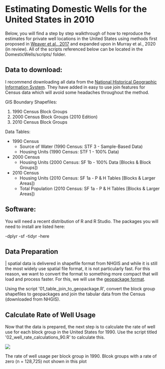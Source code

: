 # Estimating Domestic Wells for the United States in 2010

Below, you will find a step by step walkthrough of how to reproduce the estimates for private well locations in the United States using methods first proposed in [Weaver et al., 2017](https://www.sciencedirect.com/science/article/pii/S0048969717315280) and expanded upon in Murray et al., 2020 (in review). All of the scripts referenced below can be located in the DomesticWells/scripts/ folder.

## Data to download:

I recommend downloading all data from the [National Historical Geographic Information System](NHGIS.org).  They have added in easy to use join features for Census data which will avoid some headaches throughout the method.

GIS Boundary Shapefiles:
1.	1990 Census Block Groups
2.	2000 Census Block Groups (2010 Edition)
3.	2010 Census Block Groups

Data Tables:
- 1990 Census
  - Source of Water (1990 Census: STF 3 - Sample-Based Data)
  - Housing Units (1990 Census: STF 1 - 100% Data)
- 2000 Census
  - Housing Units (2000 Census: SF 1b - 100% Data [Blocks & Block Groups])
- 2010 Census
  - Housing Units (2010 Census: SF 1a - P & H Tables [Blocks & Larger Areas])
  - Total Population (2010 Census: SF 1a - P & H Tables [Blocks & Larger Areas])


## Software:

  You will need a recent distribution of R and R Studio. The packages you will need to install are listed here:
  
  -dplyr
  -sf
  -tidyr
  -here
  
## Data Preparation

| spatial data is delivered in shapefile format from NHGIS and while it is still the most widely use spatial file format, it is not particularly fast. For this reason, we want to convert the format to something more compact that will load and process faster. For this, we will use the [geopackage format](https://www.gis-blog.com/geopackage-vs-shapefile/).

Using the script '01_table_join_to_geopackage.R', convert the block group shapefiles to geopackages and join the tabular data from the Census (downloaded from NHGIS).

## Calculate Rate of Well Usage

Now that the data is prepared, the next step is to calculate the rate of well use for each block group in the United States for 1990. Use the script titled '02_well_rate_calculations_90.R' to calculate this.

![](/plots/zonzero_Well_Rate_1990.jpeg)

The rate of well usage per block group in 1990. Blcok groups with a rate of zero (n = 128,725) not shown in this plot
